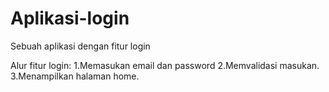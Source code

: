 # Aplikasi-login
Sebuah aplikasi dengan fitur login

Alur fitur login:
1.Memasukan email dan password
2.Memvalidasi masukan.
3.Menampilkan halaman home.
